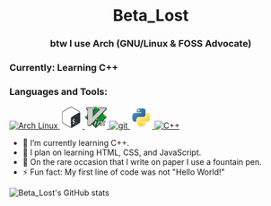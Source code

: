<h1 align="center">Beta_Lost</h1>
<h3 align="center">btw I use Arch (GNU/Linux & FOSS Advocate)</h3>
<h3 align="left">Currently: Learning C++</h3>
<h3 align="left">Languages and Tools:</h3>
<p align="left"> <a href="https://archlinux.org/" target="_blank"> <img src="https://www.pikpng.com/pngl/b/159-1598215_900px-arch-linux-logo-arch-linux-logo-png.png" alt="Arch Linux" width="40" height="40"/> </a> <a href="https://www.zsh.org/" target="_blank"> <img src="https://raw.githubusercontent.com/devicons/devicon/master/icons/bash/bash-original.svg" alt="Zsh" width="40" height="40"/> </a> <a href="https://www.vim.org/" target="_blank"> <img src="https://raw.githubusercontent.com/devicons/devicon/master/icons/vim/vim-original.svg" alt="Vim" width="40" height="40"/> </a> <a href="https://git-scm.com/" target="_blank"> <img src="https://www.vectorlogo.zone/logos/git-scm/git-scm-icon.svg" alt="git" width="40" height="40"/> </a> <a href="https://www.python.org" target="_blank"> <img src="https://raw.githubusercontent.com/devicons/devicon/master/icons/python/python-original.svg" alt="python" width="40" height="40"/> </a> <a href="https://www.cplusplus.com/" target="_blank"> <img src="https://upload.wikimedia.org/wikipedia/commons/thumb/1/18/ISO_C%2B%2B_Logo.svg/800px-ISO_C%2B%2B_Logo.svg.png" alt="C++" width="40" height="40"/> </a> </p>

- 🌱 I’m currently learning C++.
- 🔭 I plan on learning HTML, CSS, and JavaScript.
- 💬 On the rare occasion that I write on paper I use a fountain pen.
- ⚡ Fun fact: My first line of code was not "Hello World!"

![Beta_Lost's GitHub stats](https://github-readme-stats.vercel.app/api?username=betalost&show_icons=true&theme=dracula)

